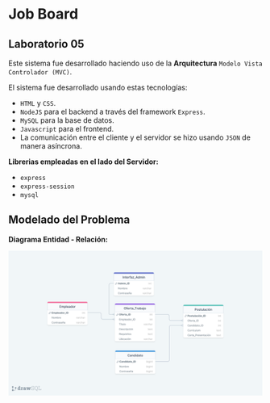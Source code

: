 # Job Board
## Laboratorio 05 

Este sistema fue desarrollado haciendo uso de la **Arquitectura** `Modelo Vista Controlador (MVC)`.

El sistema fue desarrollado usando estas tecnologías:

* `HTML` y `CSS`.
* `NodeJS` para el backend a través del framework `Express`.
* `MySQL` para la base de datos.
* `Javascript` para el frontend.
* La comunicación entre el cliente y el servidor se hizo usando `JSON` de manera asíncrona.

**Librerias empleadas en el lado del Servidor:**

* `express`
* `express-session`
* `mysql`

## Modelado del Problema

**Diagrama Entidad - Relación:**

![Diagrama Entidad - Relación](./latex/img/diagram.png)
